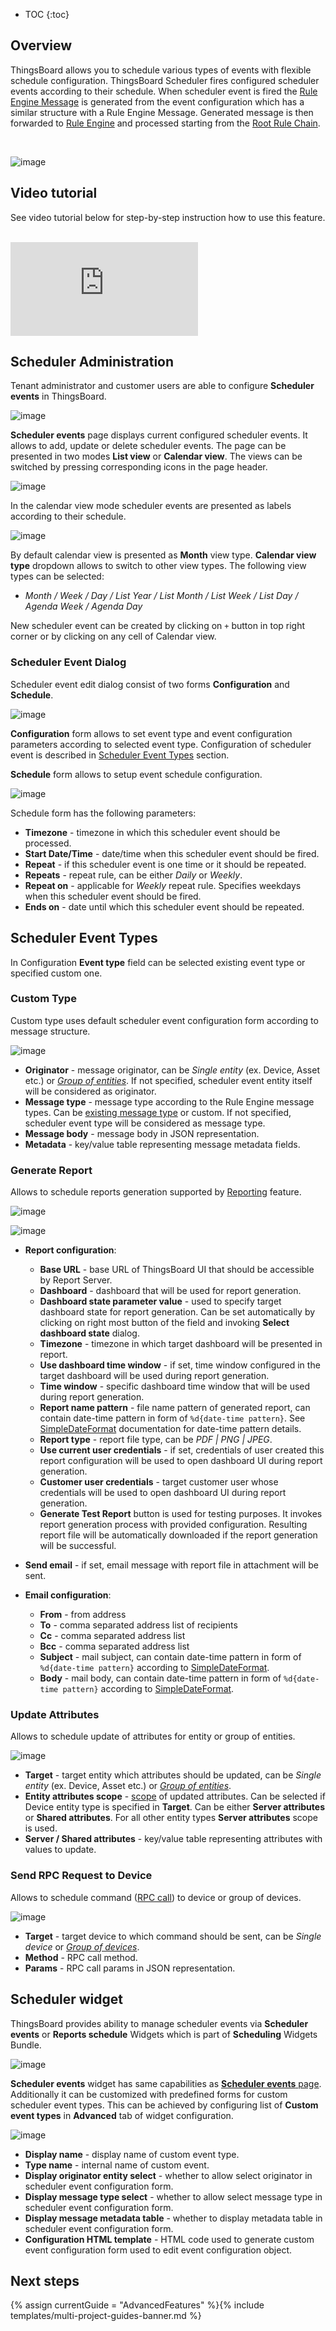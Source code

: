 * TOC
{:toc}

## Overview

ThingsBoard allows you to schedule various types of events with flexible schedule configuration.
ThingsBoard Scheduler fires configured scheduler events according to their schedule.
When scheduler event is fired the [Rule Engine Message](/docs/{{docsPrefix}}user-guide/rule-engine-2-0/overview/#rule-engine-message) is generated
from the event configuration which has a similar structure with a Rule Engine Message.
Generated message is then forwarded to [Rule Engine](/docs/{{docsPrefix}}user-guide/rule-engine-2-0/re-getting-started/) and processed starting from
the [Root Rule Chain](/docs/{{docsPrefix}}user-guide/rule-engine-2-0/overview/#rule-chain).

<br>

![image](https://img.thingsboard.io/user-guide/scheduler.svg)

## Video tutorial

See video tutorial below for step-by-step instruction how to use this feature.

<br>
<div id="video">  
    <div id="video_wrapper">
        <iframe src="https://www.youtube.com/embed/RnHAao8yET4" frameborder="0" allowfullscreen></iframe>
    </div>
</div> 

## Scheduler Administration

Tenant administrator and customer users are able to configure **Scheduler events** in ThingsBoard.

![image](https://img.thingsboard.io/user-guide/ui/scheduler.png)

**Scheduler events** page displays current configured scheduler events.
It allows to add, update or delete scheduler events. The page can be presented in two modes **List view** or **Calendar view**.
The views can be switched by pressing corresponding icons in the page header.

![image](https://img.thingsboard.io/user-guide/ui/scheduler-view-buttons.png)

In the calendar view mode scheduler events are presented as labels according to their schedule. 
  
![image](https://img.thingsboard.io/user-guide/ui/scheduler-calendar-view.png)

By default calendar view is presented as **Month** view type.
**Calendar view type** dropdown allows to switch to other view types. The following view types can be selected:

- *Month / Week / Day / List Year / List Month / List Week / List Day / Agenda Week / Agenda Day*

New scheduler event can be created by clicking on `+` button in top right corner or by clicking on any cell of Calendar view.

### Scheduler Event Dialog

Scheduler event edit dialog consist of two forms **Configuration** and **Schedule**.

![image](https://img.thingsboard.io/user-guide/ui/scheduler-event-dialog.png)

**Configuration** form allows to set event type and event configuration parameters according to selected event type.
Configuration of scheduler event is described in [Scheduler Event Types](#scheduler-event-types) section.

**Schedule** form allows to setup event schedule configuration.

![image](https://img.thingsboard.io/user-guide/ui/scheduler-event-schedule.png)

Schedule form has the following parameters:

- **Timezone** - timezone in which this scheduler event should be processed.
- **Start Date/Time** - date/time when this scheduler event should be fired.
- **Repeat** - if this scheduler event is one time or it should be repeated. 
- **Repeats** - repeat rule, can be either *Daily* or *Weekly*.
- **Repeat on** - applicable for *Weekly* repeat rule. Specifies weekdays when this scheduler event should be fired.
- **Ends on** - date until which this scheduler event should be repeated.
 

## Scheduler Event Types

In Configuration **Event type** field can be selected existing event type or specified custom one.

### Custom Type

Custom type uses default scheduler event configuration form according to message structure.

![image](https://img.thingsboard.io/user-guide/ui/scheduler-custom-event-type.png)

- **Originator** - message originator, can be *Single entity* (ex. Device, Asset etc.) or [*Group of entities*](/docs/{{docsPrefix}}user-guide/groups/). If not specified, scheduler event entity itself will be considered as originator.
- **Message type** - message type according to the Rule Engine message types. Can be [existing message type](/docs/{{docsPrefix}}user-guide/rule-engine-2-0/overview/#predefined-message-types) or custom. If not specified, scheduler event type will be considered as message type. 
- **Message body** - message body in JSON representation.
- **Metadata** - key/value table representing message metadata fields.

### Generate Report

Allows to schedule reports generation supported by [Reporting](/docs/{{docsPrefix}}user-guide/reporting/#generate-report-rule-chain) feature.

![image](https://img.thingsboard.io/user-guide/ui/scheduler-generate-report-event-type-report-config.png)

![image](https://img.thingsboard.io/user-guide/ui/scheduler-generate-report-event-type-email-config.png)

- **Report configuration**:
    - **Base URL** - base URL of ThingsBoard UI that should be accessible by Report Server.
    - **Dashboard** - dashboard that will be used for report generation.
    - **Dashboard state parameter value** - used to specify target dashboard state for report generation. Can be set automatically by clicking on right most button of the field and invoking **Select dashboard state** dialog.       
    - **Timezone** - timezone in which target dashboard will be presented in report.
    - **Use dashboard time window** - if set, time window configured in the target dashboard will be used during report generation.
    - **Time window** - specific dashboard time window that will be used during report generation.
    - **Report name pattern** - file name pattern of generated report, can contain date-time pattern in form of `%d{date-time pattern}`. See [SimpleDateFormat](https://docs.oracle.com/javase/8/docs/api/java/text/SimpleDateFormat.html) documentation for date-time pattern details.
    - **Report type** - report file type, can be *PDF \| PNG \| JPEG*.
    - **Use current user credentials** - if set, credentials of user created this report configuration will be used to open dashboard UI during report generation.
    - **Customer user credentials** - target customer user whose credentials will be used to open dashboard UI during report generation.
    - **Generate Test Report** button is used for testing purposes. It invokes report generation process with provided configuration. Resulting report file will be automatically downloaded if the report generation will be successful.
    
- **Send email** - if set, email message with report file in attachment will be sent.

- **Email configuration**:
    - **From** - from address
    - **To** - comma separated address list of recipients
    - **Cc** - comma separated address list
    - **Bcc** - comma separated address list
    - **Subject** - mail subject, can contain date-time pattern in form of `%d{date-time pattern}` according to [SimpleDateFormat](https://docs.oracle.com/javase/8/docs/api/java/text/SimpleDateFormat.html).
    - **Body** - mail body, can contain date-time pattern in form of `%d{date-time pattern}` according to [SimpleDateFormat](https://docs.oracle.com/javase/8/docs/api/java/text/SimpleDateFormat.html).

### Update Attributes

Allows to schedule update of attributes for entity or group of entities.

![image](https://img.thingsboard.io/user-guide/ui/scheduler-update-attributes-event-type.png)

- **Target** - target entity which attributes should be updated, can be *Single entity* (ex. Device, Asset etc.) or [*Group of entities*](/docs/{{docsPrefix}}user-guide/groups/).
- **Entity attributes scope** - [scope](/docs/{{docsPrefix}}user-guide/attributes/#attribute-types) of updated attributes. Can be selected if Device entity type is specified in **Target**. Can be either **Server attributes** or **Shared attributes**. For all other entity types **Server attributes** scope is used. 
- **Server / Shared attributes** - key/value table representing attributes with values to update.

### Send RPC Request to Device

Allows to schedule command ([RPC call](/docs/{{docsPrefix}}user-guide/rpc/#server-side-rpc-api)) to device or group of devices.

![image](https://img.thingsboard.io/user-guide/ui/scheduler-send-rpc-request-event-type.png)

- **Target** - target device to which command should be sent, can be *Single device* or [*Group of devices*](/docs/{{docsPrefix}}user-guide/groups/).
- **Method** - RPC call method.
- **Params** - RPC call params in JSON representation.

## Scheduler widget

ThingsBoard provides ability to manage scheduler events via **Scheduler events** or **Reports schedule** Widgets which is part of **Scheduling** Widgets Bundle.

![image](https://img.thingsboard.io/user-guide/ui/scheduler-scheduler-events-widget.png)

**Scheduler events** widget has same capabilities as [**Scheduler events** page](#scheduler-administration).
Additionally it can be customized with predefined forms for custom scheduler event types. 
This can be achieved by configuring list of **Custom event types** in **Advanced** tab of widget configuration.

![image](https://img.thingsboard.io/user-guide/ui/scheduler-scheduler-events-widget-custom-types.png)

- **Display name** - display name of custom event type.
- **Type name** - internal name of custom event.
- **Display originator entity select** - whether to allow select originator in scheduler event configuration form.
- **Display message type select** - whether to allow select message type in scheduler event configuration form.
- **Display message metadata table** - whether to display metadata table in scheduler event configuration form.
- **Configuration HTML template** - HTML code used to generate custom event configuration form used to edit event configuration object.

## Next steps

{% assign currentGuide = "AdvancedFeatures" %}{% include templates/multi-project-guides-banner.md %}
